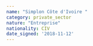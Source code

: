 ```yaml
---
name: "Simplon Côte d'Ivoire "
category: private_sector
nature: "Entreprise"
nationality: CIV
date_signed: '2018-11-12'
---
```

    